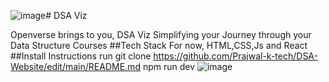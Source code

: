 ![image](https://github.com/user-attachments/assets/72d35930-e89e-4032-840f-8eceace54029)# DSA Viz

Openverse brings to you, DSA Viz 
Simplifying your Journey through your Data Structure Courses 
##Tech Stack
For now, HTML,CSS,Js and React 
##Install Instructions
run git clone https://github.com/Prajwal-k-tech/DSA-Website/edit/main/README.md
npm run dev 
![image](https://github.com/user-attachments/assets/eb66b172-0aab-45a7-82c4-d6f62b2da1ce)
